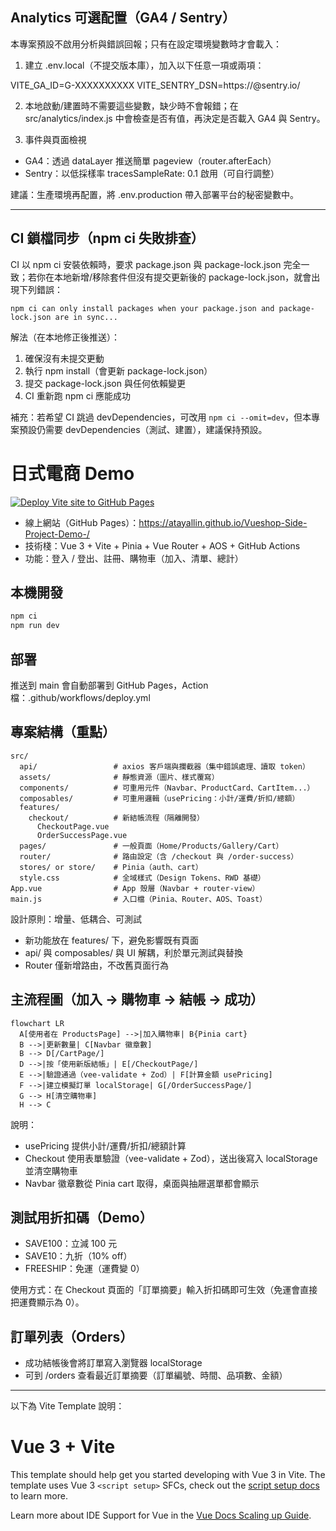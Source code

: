 ## Analytics 可選配置（GA4 / Sentry）

本專案預設不啟用分析與錯誤回報；只有在設定環境變數時才會載入：

1. 建立 .env.local（不提交版本庫），加入以下任意一項或兩項：

VITE_GA_ID=G-XXXXXXXXXX
VITE_SENTRY_DSN=https://<key>@sentry.io/<project>

2. 本地啟動/建置時不需要這些變數，缺少時不會報錯；在 src/analytics/index.js 中會檢查是否有值，再決定是否載入 GA4 與 Sentry。

3. 事件與頁面檢視

- GA4：透過 dataLayer 推送簡單 pageview（router.afterEach）
- Sentry：以低採樣率 tracesSampleRate: 0.1 啟用（可自行調整）

建議：生產環境再配置，將 .env.production 帶入部署平台的秘密變數中。

---

## CI 鎖檔同步（npm ci 失敗排查）

CI 以 npm ci 安裝依賴時，要求 package.json 與 package-lock.json 完全一致；若你在本地新增/移除套件但沒有提交更新後的 package-lock.json，就會出現下列錯誤：

`npm ci can only install packages when your package.json and package-lock.json are in sync...`

解法（在本地修正後推送）：

1. 確保沒有未提交更動
2. 執行 npm install（會更新 package-lock.json）
3. 提交 package-lock.json 與任何依賴變更
4. CI 重新跑 npm ci 應能成功

補充：若希望 CI 跳過 devDependencies，可改用 `npm ci --omit=dev`，但本專案預設仍需要 devDependencies（測試、建置），建議保持預設。

# 日式電商 Demo

[![Deploy Vite site to GitHub Pages](https://github.com/AtayalLin/Vueshop-Side-Project-Demo-/actions/workflows/deploy.yml/badge.svg)](https://github.com/AtayalLin/Vueshop-Side-Project-Demo-/actions/workflows/deploy.yml)

- 線上網站（GitHub Pages）：https://atayallin.github.io/Vueshop-Side-Project-Demo-/
- 技術棧：Vue 3 + Vite + Pinia + Vue Router + AOS + GitHub Actions
- 功能：登入 / 登出、註冊、購物車（加入、清單、總計）

## 本機開發

```bash
npm ci
npm run dev
```

## 部署

推送到 main 會自動部署到 GitHub Pages，Action 檔：.github/workflows/deploy.yml

## 專案結構（重點）

```
src/
  api/                 # axios 客戶端與攔截器（集中錯誤處理、讀取 token）
  assets/              # 靜態資源（圖片、樣式覆寫）
  components/          # 可重用元件（Navbar、ProductCard、CartItem...）
  composables/         # 可重用邏輯（usePricing：小計/運費/折扣/總額）
  features/
    checkout/          # 新結帳流程（隔離開發）
      CheckoutPage.vue
      OrderSuccessPage.vue
  pages/               # 一般頁面（Home/Products/Gallery/Cart）
  router/              # 路由設定（含 /checkout 與 /order-success）
  stores/ or store/    # Pinia（auth、cart）
  style.css            # 全域樣式（Design Tokens、RWD 基礎）
App.vue                # App 殼層（Navbar + router-view）
main.js                # 入口檔（Pinia、Router、AOS、Toast）
```

設計原則：增量、低耦合、可測試

- 新功能放在 features/ 下，避免影響既有頁面
- api/ 與 composables/ 與 UI 解耦，利於單元測試與替換
- Router 僅新增路由，不改舊頁面行為

## 主流程圖（加入 → 購物車 → 結帳 → 成功）

```mermaid
flowchart LR
  A[使用者在 ProductsPage] -->|加入購物車| B{Pinia cart}
  B -->|更新數量| C[Navbar 徽章數]
  B --> D[/CartPage/]
  D -->|按「使用新版結帳」| E[/CheckoutPage/]
  E -->|驗證通過（vee-validate + Zod）| F[計算金額 usePricing]
  F -->|建立模擬訂單 localStorage| G[/OrderSuccessPage/]
  G --> H[清空購物車]
  H --> C
```

說明：

- usePricing 提供小計/運費/折扣/總額計算
- Checkout 使用表單驗證（vee-validate + Zod），送出後寫入 localStorage 並清空購物車
- Navbar 徽章數從 Pinia cart 取得，桌面與抽屜選單都會顯示

## 測試用折扣碼（Demo）

- SAVE100：立減 100 元
- SAVE10：九折（10% off）
- FREESHIP：免運（運費變 0）

使用方式：在 Checkout 頁面的「訂單摘要」輸入折扣碼即可生效（免運會直接把運費顯示為 0）。

## 訂單列表（Orders）

- 成功結帳後會將訂單寫入瀏覽器 localStorage
- 可到 /orders 查看最近訂單摘要（訂單編號、時間、品項數、金額）

---

以下為 Vite Template 說明：

# Vue 3 + Vite

This template should help get you started developing with Vue 3 in Vite. The template uses Vue 3 `<script setup>` SFCs, check out the [script setup docs](https://v3.vuejs.org/api/sfc-script-setup.html#sfc-script-setup) to learn more.

Learn more about IDE Support for Vue in the [Vue Docs Scaling up Guide](https://vuejs.org/guide/scaling-up/tooling.html#ide-support).
